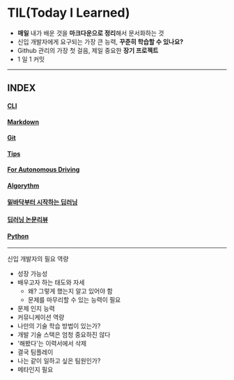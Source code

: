 # TIL(Today I Learned)

- **매일** 내가 배운 것을 **마크다운으로 정리**해서 문서화하는 것
- 신입 개발자에게 요구되는 가장 큰 능력, **꾸준히 학습할 수 있나요?**
- Github 관리의 가장 첫 걸음, 제일 중요한 **장기 프로젝트**
- 1 일 1 커밋
---
## INDEX

#### [CLI](https://github.com/zzun-d/TIL/tree/master/CLI)

#### [Markdown](https://github.com/zzun-d/TIL/tree/master/Markdown)

#### [Git](https://github.com/zzun-d/TIL/tree/master/Git)

#### [Tips](https://github.com/zzun-d/TIL/tree/master/Tips)

#### [For Autonomous Driving](https://github.com/zzun-d/TIL/tree/master/For%20Autonomous%20Driving)

#### [Algorythm](https://github.com/zzun-d/TIL/tree/master/Algorythm)

#### [밑바닥부터 시작하는 딥러닝](https://github.com/zzun-d/TIL/tree/master/%EB%B0%91%EB%B0%94%EB%8B%A5%EB%B6%80%ED%84%B0%20%EC%8B%9C%EC%9E%91%ED%95%98%EB%8A%94%20%EB%94%A5%EB%9F%AC%EB%8B%9D)

#### [딥러닝 논문리뷰](https://github.com/zzun-d/TIL/tree/master/%EB%94%A5%EB%9F%AC%EB%8B%9D%20%EB%85%BC%EB%AC%B8%EB%A6%AC%EB%B7%B0)

#### [Python](https://github.com/zzun-d/TIL/tree/master/Python)
  

---
신입 개발자의 필요 역량
- 성장 가능성
- 배우고자 하는 태도와 자세
    - 왜? 그렇게 했는지 알고 있어야 함
    - 문제를 마무리할 수 있는 능력이 필요
- 문제 인지 능력
- 커뮤니케이션 역량
- 나만의 기술 학습 방법이 있는가?
- 개발 기술 스택은 엄청 중요하진 않다
- '해봤다'는 이력서에서 삭제
- 결국 팀플레이
- 나는 같이 일하고 싶은 팀원인가?
- 메타인지 필요